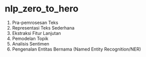 # nlp_zero_to_hero

1. Pra-pemrosesan Teks
2. Representasi Teks Sederhana
3. Ekstraksi Fitur Lanjutan
4. Pemodelan Topik
5. Analisis Sentimen
6. Pengenalan Entitas Bernama (Named Entity Recognition/NER)
